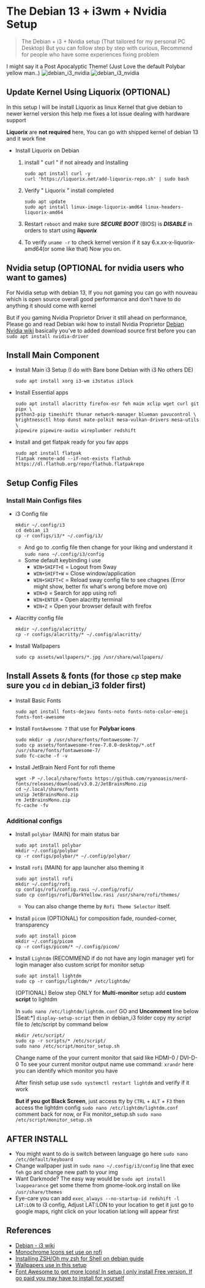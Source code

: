 # The Debian 13 + i3wm + Nvidia Setup
> The Debian + i3 + Nvidia setup (That tailored for my personal PC Desktop) But you can follow step by step with curious, Recommend for people who have some experiences fixing problem

I might say it a Post Apocalyptic Theme! (Just Love the default Polybar yellow man..)
![debian_i3_nvidia](assets/debian_i3_rofi.png)
![debian_i3_nvidia](assets/debian_i3_nvidia.png)

## Update Kernel Using Liquorix (OPTIONAL)

In this setup I will be install Liquorix as linux Kernel that give debian to newer kernel version this help me fixes a lot issue dealing with hardware support

**Liquorix** are **not required** here, You can go with shipped kernel of debian 13 and it work fine

- Install Liquorix on Debian
    1. install " curl " if not already and Installing
        ```
        sudo apt install curl -y
        curl 'https://liquorix.net/add-liquorix-repo.sh' | sudo bash 
        ```
    2. Verify " Liquorix " install completed

        ``` 
        sudo apt update
        sudo apt install linux-image-liquorix-amd64 linux-headers-liquorix-amd64
        ```

    3. Restart ` reboot ` and make sure ***SECURE BOOT*** (BIOS) is ***DISABLE*** in orders to start using ***liquorix***
    4. To verify ` uname -r ` to check kernel version if it say 6.x.xx-x-liquorix-amd64(or some like that) Now you on.

## Nvidia setup (OPTIONAL for nvidia users who want to games)
For Nvidia setup with debian 13, If you not gaming you can go with nouveau which is open source overall good performance and don't have to do anything it should come with kernel

But if you gaming Nvidia Proprietor Driver it still ahead on performance, Please go and read Debian wiki how to install Nvidia Proprietor [Debian Nvidia wiki](https://wiki.debian.org/NvidiaGraphicsDrivers#Version_550.163.01)
basically you've to added download source first before you can `sudo apt install nvidia-driver`

## Install Main Component
- Install Main i3 Setup (I do with Bare bone Debian with i3 No others DE)
    ```
    sudo apt install xorg i3-wm i3status i3lock
    ```
- Install Essential apps
    ```
    sudo apt install alacritty firefox-esr feh maim xclip wget curl git pipx \
    python3-pip timeshift thunar network-manager blueman pavucontrol \
    brightnessctl htop dunst mate-polkit mesa-vulkan-drivers mesa-utils \
    pipewire pipewire-audio wireplumber redshift
    ```
- Install and get flatpak ready for you fav apps 
    ```
    sudo apt install flatpak
    flatpak remote-add --if-not-exists flathub https://dl.flathub.org/repo/flathub.flatpakrepo
    ```

## Setup Config Files
### Install Main Configs files
- i3 Config file

    ```
    mkdir ~/.config/i3
    cd debian_i3
    cp -r configs/i3/* ~/.config/i3/
    ```
    - And go to .config file then change for your liking and understand it `sudo nano ~/.config/i3/config`
    - Some default keybinding i use
        - ` WIN+SHIFT+E ` = Logout from Sway
        - ` WIN+SHIFT+W ` = Close window/application
        - ` WIN+SHIFT+C ` = Reload sway config file to see chagnes (Error might show, better fix what's wrong before move on)
        - ` WIN+D ` = Search for app using rofi
        - ` WIN+ENTER ` = Open alacritty terminal
        - ` WIN+Z ` = Open your browser default with firefox
- Alacritty config file
    ```
    mkdir ~/.config/alacritty/
    cp -r configs/alacritty/* ~/.config/alacritty/
    ```
- Install Wallpapers

    ```
    sudo cp assets/wallpapers/*.jpg /usr/share/wallpapers/
    ```

## Install Assets & fonts (for those `cp` step make sure you `cd` in debian_i3 folder first)

- Install Basic Fonts
    ```
    sudo apt install fonts-dejavu fonts-noto fonts-noto-color-emoji fonts-font-awesome
    ```
- Install `FontAwesome 7` that use for **Polybar icons**

    ```
    sudo mkdir -p /usr/share/fonts/fontawesome-7/
    sudo cp assets/fontawesome-free-7.0.0-desktop/*.otf /usr/share/fonts/fontawesome-7/
    sudo fc-cache -f -v
    ```
- Install JetBrain Nerd Font for rofi theme

    ```
    wget -P ~/.local/share/fonts https://github.com/ryanoasis/nerd-fonts/releases/download/v3.0.2/JetBrainsMono.zip
    cd ~/.local/share/fonts
    unzip JetBrainsMono.zip
    rm JetBrainsMono.zip
    fc-cache -fv
    ```

### Additional configs

- Install `polybar` (MAIN) for main status bar

    ```
    sudo apt install polybar
    mkdir ~/.config/polybar
    cp -r configs/polybar/* ~/.config/polybar/
    ```
- Install `rofi` (MAIN) for app launcher also theming it

    ```
    sudo apt install rofi
    mkdir ~/.config/rofi
    cp configs/rofi/config.rasi ~/.config/rofi/
    sudo cp configs/rofi/DarkYellow.rasi /usr/share/rofi/themes/
    ```
    - You can also change theme by `Rofi Theme Selector` itself.
- Install `picom` (OPTIONAL) for composition fade, rounded-corner, transparency

    ```
    sudo apt install picom
    mkdir ~/.config/picom
    cp -r configs/picom/* ~/.config/picom/
    ```
- Install `Lightdm` (RECOMMEND if do not have any login manager yet) for login manager also custom script for monitor setup

    ```
    sudo apt install lightdm
    sudo cp -r configs/lightdm/* /etc/lightdm/
    ```
    (OPTIONAL) Below step ONLY for **Multi-monitor** setup add **custom script** to lightdm
    
    In `sudo nano /etc/lightdm/lightdm.conf` GO and **Uncomment** line below [Seat:*] `display-setup-script` then in debian_i3 folder copy *my script* file to /etc/script by command below
    ```
    mkdir /etc/script/
    sudo cp -r scripts/* /etc/script/
    sudo nano /etc/script/monitor_setup.sh
    ``` 
    Change name of the your current monitor that said like HDMI-0 / DVI-D-0
    To see your current monitor output name use command: `xrandr` here you can identify which monitor you have

    After finish setup use `sudo systemctl restart lightdm` and verify if it work

    **But if you got Black Screen**, just access tty by `CTRL` + `ALT` + `F3` then access the lightdm config `sudo nano /etc/lightdm/lightdm.conf` comment back for now, or Fix monitor_setup.sh `sudo nano /etc/script/monitor_setup.sh`

## AFTER INSTALL
- You might want to do is switch between language go here `sudo nano /etc/default/keyboard`
- Change wallpaper just in `sudo nano ~/.config/i3/config` line that exec `feh` go and change new path to your img
- Want Darkmode? The easy way would be ``` sudo apt install lxappearance ``` get some theme from gnome-look.org install on like ``` /usr/share/themes ```
- Eye-care you can add `exec_always --no-startup-id redshift -l LAT:LON` to i3 config, Adjust LAT:LON to your location to get it just go to google maps, right click on your location lat:long will appear first

## References
- [Debian - i3 wiki](https://wiki.debian.org/i3)
- [Monochrome Icons set use on rofi](https://www.gnome-look.org/p/2151189)
- [Installing ZSH/Oh my zsh for Shell on debian guide](https://getcyber.me/posts/installing-and-using-zsh-instead-of-bash-on-debian-based-systems/)
- [Wallpapers use in this setup](https://wall.alphacoders.com/big.php?i=1313742)
- [Font Awesome to get more Icons! In setup I only install Free version, If go paid you may have to install for yourself](https://fontawesome.com)